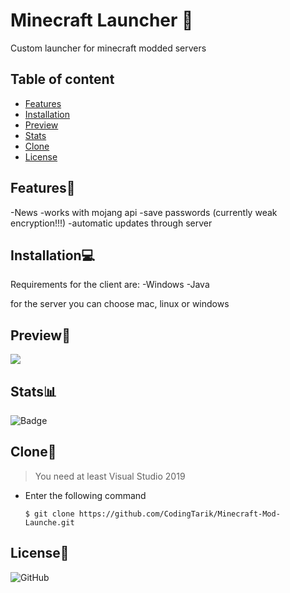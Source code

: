 # Minecraft Launcher 👾
Custom launcher for minecraft modded servers

## Table of content
- [Features](#Features)
- [Installation](#Installation)
- [Preview](#preview)
- [Stats](#stats)
- [Clone](#clone)
- [License](#License)

## Features🚦
-News
-works with mojang api
-save passwords (currently weak encryption!!!)
-automatic updates through server

## Installation💻
Requirements for the client are:
-Windows
-Java

for the server you can choose mac, linux or windows

## Preview🎈
![](client.png)

## Stats📊
![Badge](https://img.shields.io/github/repo-size/CodingTarik/Minecraft-Mod-Launche)

## Clone🔄
> You need at least Visual Studio 2019

- Enter the following command
  
  ```shell
  $ git clone https://github.com/CodingTarik/Minecraft-Mod-Launche.git
  ```
  
## License📜
![GitHub](https://img.shields.io/github/license/CodingTarik/Minecraft-Mod-Launche)


